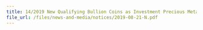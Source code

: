 ```yaml
---
title: 14/2019 New Qualifying Bullion Coins as Investment Precious Metals 
file_url: /files/news-and-media/notices/2019-08-21-N.pdf
---
```

